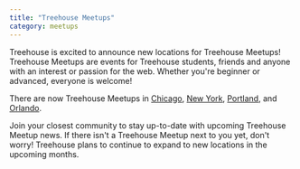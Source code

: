 ```yaml
---
title: "Treehouse Meetups"
category: meetups
---
```


Treehouse is excited to announce new locations for Treehouse Meetups! Treehouse Meetups are events for Treehouse students, friends and anyone with an interest or passion for the web. Whether you're beginner or advanced, everyone is welcome!

There are now Treehouse Meetups in [Chicago](http://www.meetup.com/Treehouse-Chicago-Meetup/), [New York](http://www.meetup.com/Treehouse-NYC/), [Portland](http://www.meetup.com/Treehouse-Portland/), and [Orlando](http://www.meetup.com/TeamTreehouse/).

Join your closest community to stay up-to-date with upcoming Treehouse Meetup news. If there isn't a Treehouse Meetup next to you yet, don't worry! Treehouse plans to continue to expand to new locations in the upcoming months.
